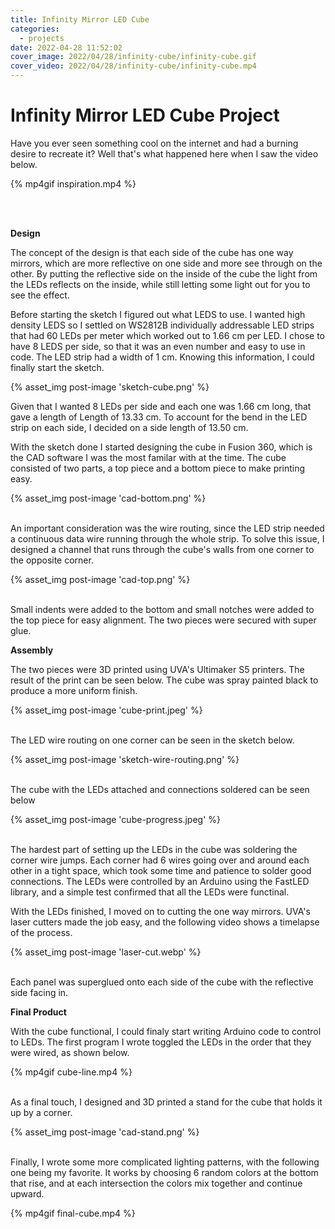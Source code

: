 ```yaml
---
title: Infinity Mirror LED Cube
categories:
  - projects
date: 2022-04-28 11:52:02
cover_image: 2022/04/28/infinity-cube/infinity-cube.gif
cover_video: 2022/04/28/infinity-cube/infinity-cube.mp4
---
```


# Infinity Mirror LED Cube Project

Have you ever seen something cool on the internet and had a burning desire to recreate it? Well that's what happened here when I saw the video below.

{% mp4gif inspiration.mp4 %}

<br/><br/>

**Design**

The concept of the design is that each side of the cube has one way mirrors, which are more reflective on one side and more see through on the other. By putting the reflective side on the inside of the cube the light from the LEDs reflects on the inside, while still letting some light out for you to see the effect.

Before starting the sketch I figured out what LEDS to use. I wanted high density LEDS so I settled on WS2812B individually addressable LED strips that had 60 LEDs per meter which worked out to 1.66 cm per LED. I chose to have 8 LEDS per side, so that it was an even number and easy to use in code. The LED strip had a width of 1 cm. Knowing this information, I could finally start the sketch.

{% asset_img post-image 'sketch-cube.png' %}

Given that I wanted 8 LEDs per side and each one was 1.66 cm long, that gave a length of Length of 13.33 cm. To account for the bend in the LED strip on each side, I decided on a side length of 13.50 cm.

With the sketch done I started designing the cube in Fusion 360, which is the CAD software I was the most familar with at the time. The cube consisted of two parts, a top piece and a bottom piece to make printing easy.

{% asset_img post-image 'cad-bottom.png' %}

<br/>An important consideration was the wire routing, since the LED strip needed a continuous data wire running through the whole strip. To solve this issue, I designed a channel that runs through the cube's walls from one corner to the opposite corner. 

{% asset_img post-image 'cad-top.png' %}

<br/>Small indents were added to the bottom and small notches were added to the top piece for easy alignment. The two pieces were secured with super glue.


**Assembly**

The two pieces were 3D printed using UVA's Ultimaker S5 printers. The result of the print can be seen below. The cube was spray painted black to produce a more uniform finish.

{% asset_img post-image 'cube-print.jpeg' %}

<br/>The LED wire routing on one corner can be seen in the sketch below.

{% asset_img post-image 'sketch-wire-routing.png' %}

<br/>The cube with the LEDs attached and connections soldered can be seen below

{% asset_img post-image 'cube-progress.jpeg' %}

<br/>The hardest part of setting up the LEDs in the cube was soldering the corner wire jumps. Each corner had 6 wires going over and around each other in a tight space, which took some time and patience to solder good connections. The LEDs were controlled by an Arduino using the FastLED library, and a simple test confirmed that all the LEDs were functinal.

With the LEDs finished, I moved on to cutting the one way mirrors. UVA's laser cutters made the job easy, and the following video shows a timelapse of the process.

{% asset_img post-image 'laser-cut.webp' %}

<br/>Each panel was superglued onto each side of the cube with the reflective side facing in.

**Final Product**

With the cube functional, I could finaly start writing Arduino code to control to LEDs. The first program I wrote toggled the LEDs in the order that they were wired, as shown below.

{% mp4gif cube-line.mp4 %}

<br/>As a final touch, I designed and 3D printed a stand for the cube that holds it up by a corner.

{% asset_img post-image 'cad-stand.png' %}

<br/>Finally, I wrote some more complicated lighting patterns, with the following one being my favorite. It works by choosing 6 random colors at the bottom that rise, and at each intersection the colors mix together and continue upward.

{% mp4gif final-cube.mp4 %}
